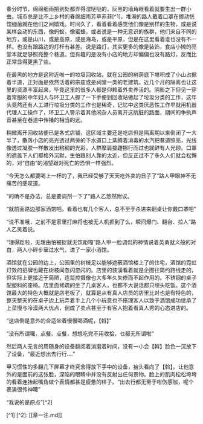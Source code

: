 春分时节，绵绵细雨把到处都弄得湿哒哒的，灰黑的墙角眼看着就要生出一群小虫。城市总是比不上乡村的春绵细雨芳草菲菲[^1]，堆满的路人戴着口罩在挪动恍惚细菌就在他们之间嬉戏。时间久了，看着看着感觉他们像是别样的生物，或是说某样会动的东西，像蚂蚁，像蜜蜂，或者说是一种无意识的族群，他们来自不同的地方，或是山川，或是高原，或是海岛，或是平原，但是在这里看着谁也没有不一样。也没有跟路边的灯杆有甚差。说是路灯，其实更多的像是装饰，食店小摊的亮堂本就足够照亮整个巷道。但有趣的是没有小店的地方却偏偏也没有路灯，反而比正常显得更黑了些。

在最黑的地方是这附近唯一的垃圾回收站，就在公园的树荫底下堆积成了小山占据着半道，正对面是依然活着的宗庙或是祠堂一类的老建筑。近几个月的隔离也让这里的资源丰富起来，毕竟这里的很多人都是仰赖着外卖养活的。阴影之下但见一穿着常服的中年妇人与环卫工人握了一下手便到回收站做起了垃圾分类的工作，这年头竟然还有人工进行垃圾分类的工作也是稀奇，记忆中这类厌恶性工作早就用机器代理人工操作了，环卫工人警示着其他闲杂人员离开这肮脏的路面，期间的争执声音甚至在巷道中传播的相当的远。

稍微离开回收站便已是各式店铺，这区域主要还是吃店但是隔离期以来倒闭了一大半了，散落小店的亮光透过两旁的下水道口上蒸腾着消毒的水汽把巷道照亮，光线像透过凝胶一样散发出粘稠的光彩，人群摩肩接踵挪行而过也就鲜有人光顾。口罩的遮盖下人们都格外沉默，生怕跟别人靠的太近，但反正过不了多久人们就会松懈的，对“自由”的渴望跟对死亡的恐惧一样强烈。

“今天怎么都要喝上一杯的了，我已经受够了天天吃外卖的日子了”路人甲眼神不无痛苦的感叹道。

“的确不是办法，总是要调剂一下了”路人乙悠然附议。

“就前面路边那家酒馆吧，看着也有几个客人，总不至于杀进来翻桌让你戴口罩吧”

“说不准哦，之前不是家里打麻将也被无人机抓到了么，瞬间爆门、翻台、拉人”路人乙笑着说。

“理得距啦，无理由怕被捉就无饮距嘎”路人甲一脸调侃的神情说着英勇就义般的对白，两人小碎步窜过水气，进了一家小酒馆。

酒馆就在公园的边上，公园里的树枝足以能够遮蔽酒馆楼上了的住宅，酒馆的霓虹灯效的招牌也藏在树枝间忽闪忽闪的。店里的装潢看着就是企图往简约路线走的，但实际上更接近于简陋，连监控摄像也大多年久失修而不起作用的。不锈钢的桌子配塑料的座椅。店里面稀疏的坐了几桌客人，也都不大说话都只埋头吃饭。这个酒馆最大的特色大概就是店老板了，就算是从有真人店员的店里比对也是有特色的，整天整天的在桌子边上玩弄着手上几个小玩意也不搭理客人以致于酒馆成功继承了上菜慢与冷漠两大优点，倒成了卖点甚至于有客人抱着看真人秀的心态进店的。

“这店倒是意外的合适坐着慢慢喝酒呢，【斡】”

“没有所谓囖，点餐、点餐，想想吃完不用收拾，乜都无所谓啦”

然后两人无言的用随身的设备翻阅着消磨着时间，没有一小会【斡】脸色一沉放下了设备，“最近想出去行行....”

甲习惯性的多翻几下屏幕才终究舍得放下手中的设备，抬头看向了【斡】。让他意外的是面前的这张脸，深陷的眼睛中并没有反射出任何景物。脸上的肌肉松松垮垮的看着连抬起嘴角做个表情都甚是疲惫的样子。“出去行都无至于咁伤感咖，呢个表演很传神囖”  

“我说的是原点”[^2]

[^1] [^2]: [[章一注.md]]  

